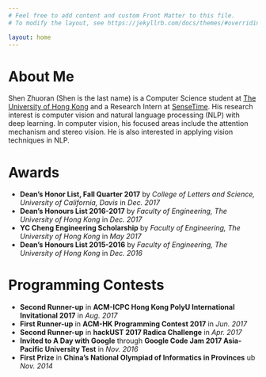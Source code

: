 ```yaml
---
# Feel free to add content and custom Front Matter to this file.
# To modify the layout, see https://jekyllrb.com/docs/themes/#overriding-theme-defaults

layout: home
---
```


# About Me

Shen Zhuoran \(Shen is the last name) is a Computer Science student at [The University of Hong Kong](https://www.cs.hku.hk/) and a Research Intern at [SenseTime](https://www.sensetime.com/). His research interest is computer vision and natural language processing (NLP) with deep learning. In computer vision, his focused areas include the attention mechanism and stereo vision. He is also interested in applying vision techniques in NLP.

# Awards

- **Dean’s Honor List, Fall Quarter 2017** by *College of Letters and Science, University of California, Davis* in *Dec. 2017* 
- **Dean’s Honours List 2016-2017** by *Faculty of Engineering, The University of Hong Kong* in *Dec. 2017*
- **YC Cheng Engineering Scholarship** by *Faculty of Engineering, The University of Hong Kong* in *May 2017*
- **Dean’s Honours List 2015-2016** by *Faculty of Engineering, The University of Hong Kong* in *Dec. 2016*

# Programming Contests

- **Second Runner-up** in **ACM-ICPC Hong Kong PolyU International Invitational 2017** in *Aug. 2017*
- **First Runner-up** in **ACM-HK Programming Contest 2017** in *Jun. 2017*
- **Second Runner-up** in **hackUST 2017 Radica Challenge** in *Apr. 2017*
- **Invited to A Day with Google** through **Google Code Jam 2017 Asia-Pacific University Test** in *Nov. 2016*
- **First Prize** in **China’s National Olympiad of Informatics in Provinces** ub *Nov. 2014*
